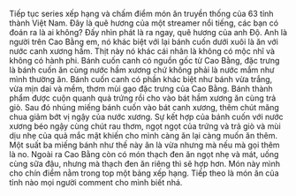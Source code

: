 Tiếp tục series xếp hạng và chấm điểm món ăn truyền thống của 63 tỉnh thành Việt Nam. Đây là quê hương của một streamer nổi tiếng, các bạn có đoán ra là ai không? Đấy nhìn phát là ra ngay, quê hương của anh Độ. Anh là người trên Cao Bằng em, nó khác biệt với lại bánh cuốn dưới xuôi là ăn với nước canh xương hầm. Thịt này nó khác cái nhân là không có mộc nhĩ và không có hành phi. Bánh cuốn canh có nguồn gốc từ Cao Bằng, đặc trưng là bánh cuốn ăn cùng nước hầm xương chứ không phải là nước mắm như mình thường ăn. Bánh cuốn canh có phần khác biệt như bánh vừa trắng, vừa mịn dai và mềm, thơm mùi gạo đặc trưng của Cao Bằng. Bánh thành phẩm được cuộn quanh quả trứng rồi cho vào bát hầm xương ăn cùng trả giò. Sau đó nhúng miếng bánh cuốn vào bát canh xương, thêm chút măng chua giảm bớt vị ngậy của nước xương. Sự kết hợp của bánh cuốn với nước xương béo ngậy cùng chút rau thơm, ngọt ngọt của trứng và trả giò và mùi dịu nhẹ của quả mắc mật khiến cho mình càng ăn lại càng muốn ăn thêm. Một suất ba miếng bánh như thế này ăn là vừa nhưng mà nếu mà gọi thêm là no. Ngoài ra Cao Bằng còn có món thạch đen ăn ngọt nhẹ và mát, uống cùng sữa đậu, nhưng mà thạch đen ăn riêng thì sẽ hợp hơn. Món này mình cho chín điểm nằm trong top một bảng xếp hạng. Tiếp theo là món ăn của tỉnh nào mọi người comment cho mình biết nhá.